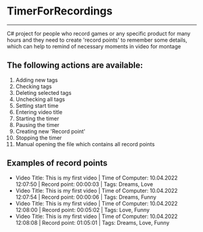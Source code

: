 # TimerForRecordings
---
C# project for people who record games or any specific product for many hours and they need to create 'record points' to remember some details, which can help to remind of necessary moments in video for montage  

The following actions are available:
---
1. Adding new tags
2. Checking tags
3. Deleting selected tags
4. Unchecking all tags
5. Setting start time
6. Entering video title
7. Starting the timer
8. Pausing the timer
9. Creating new 'Record point'
10. Stopping the timer
11. Manual opening the file which contains all record points

Examples of record points
---
- Video Title: This is my first video | Time of Computer: 10.04.2022 12:07:50 | Record point: 00:00:03 | Tags: Dreams, Love
- Video Title: This is my first video | Time of Computer: 10.04.2022 12:07:54 | Record point: 00:00:06 | Tags: Dreams, Funny
- Video Title: This is my first video | Time of Computer: 10.04.2022 12:08:00 | Record point: 00:05:02 | Tags: Love, Funny
- Video Title: This is my first video | Time of Computer: 10.04.2022 12:08:08 | Record point: 01:05:01 | Tags: Dreams, Love, Funny
